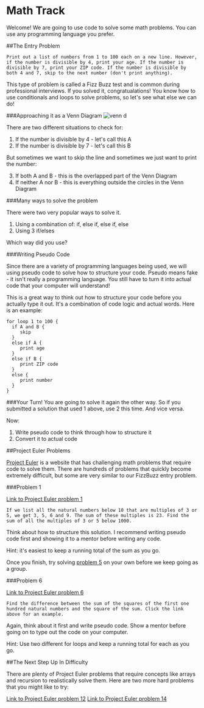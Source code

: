 # Math Track

Welcome! We are going to use code to solve some math problems. You can use any programming language you prefer.

##The Entry Problem

`Print out a list of numbers from 1 to 100 each on a new line. However, if the number is divisible by 4, print your age. If the number is divisible by 7, print your ZIP code. If the number is divisible by both 4 and 7, skip to the next number (don't print anything).`

This type of problem is called a Fizz Buzz test and is common during professional interviews. If you solved it, congratualations! You know how to use conditionals and loops to solve problems, so let's see what else we can do!

###Approaching it as a Venn Diagram
![venn d](http://uvalaw.typepad.com/.a/6a00d8349d72fd69e201676818db67970b-pi)

  There are two different situations to check for:

1. If the number is divisible by 4 - let's call this A
2. If the number is divisible by 7 - let's call this B

  But sometimes we want to skip the line and sometimes we just want to print the number:

3. If both A and B - this is the overlapped part of the Venn Diagram
4. If neither A nor B - this is everything outside the circles in the Venn Diagram

###Many ways to solve the problem

There were two very popular ways to solve it. 

1. Using a combination of: if, else if, else if, else
2. Using 3 if/elses

Which way did you use?


###Writing Pseudo Code

Since there are a variety of programming languages being used, we will using pseudo code to solve how to structure your code. Pseudo means fake - it isn't really a programming language. You still have to turn it into actual code that your computer will understand!

This is a great way to think out how to structure your code before you actually type it out. It's a combination of code logic and actual words. Here is an example:

```
for loop 1 to 100 {
  if A and B {
     skip
  }
  else if A {
     print age
  }
  else if B {
     print ZIP code
  }
  else {
     print number
  }
}
```

###Your Turn!
You are going to solve it again the other way. So if you submitted a solution that used 1 above, use 2 this time. And vice versa. 

Now:
1. Write pseudo code to think through how to structure it
2. Convert it to actual code

##Project Euler Problems

[Project Euler](https://projecteuler.net/) is a website that has challenging math problems that require code to solve them. There are hundreds of problems that quickly become extremely difficult, but some are very similar to our FizzBuzz entry problem.

###Problem 1

[Link to Project Euler problem 1](https://projecteuler.net/problem=1)

`If we list all the natural numbers below 10 that are multiples of 3 or 5, we get 3, 5, 6 and 9. The sum of these multiples is 23. Find the sum of all the multiples of 3 or 5 below 1000.`

Think about how to structure this solution. I recommend writing pseudo code first and showing it to a mentor before writing any code.

Hint: it's easiest to keep a running total of the sum as you go.

Once you finish, try solving [problem 5](https://projecteuler.net/problem=5) on your own before we keep going as a group.

###Problem 6

[Link to Project Euler problem 6](https://projecteuler.net/problem=6)

`Find the difference between the sum of the squares of the first one hundred natural numbers and the square of the sum. Click the link above for an example.`

Again, think about it first and write pseudo code. Show a mentor before going on to type out the code on your computer. 

Hint: Use two different for loops and keep a running total for each as you go.

##The Next Step Up In Difficulty

There are plenty of Project Euler problems that require concepts like arrays and recursion to realistically solve them. Here are two more hard problems that you might like to try:

[Link to Project Euler problem 12](https://projecteuler.net/problem=12)
[Link to Project Euler problem 14](https://projecteuler.net/problem=14)
